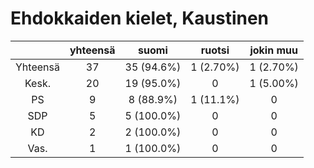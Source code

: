# Ehdokkaiden kielet, Kaustinen

| |yhteensä|suomi|ruotsi|jokin muu|
|:---:|:---:|:---:|:---:|:---:|
|Yhteensä|37|35 (94.6%)|1 (2.70%)|1 (2.70%)|
|Kesk.|20|19 (95.0%)|0|1 (5.00%)|
|PS|9|8 (88.9%)|1 (11.1%)|0|
|SDP|5|5 (100.0%)|0|0|
|KD|2|2 (100.0%)|0|0|
|Vas.|1|1 (100.0%)|0|0|

